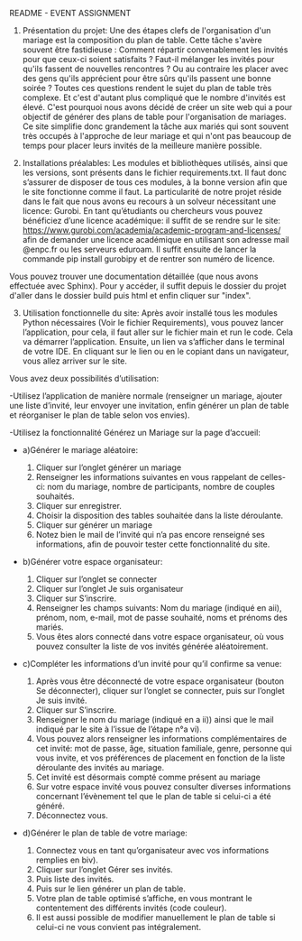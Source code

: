 README - EVENT ASSIGNMENT 

1) Présentation du projet:
Une des étapes clefs de l'organisation d'un mariage est la composition du plan de table. Cette tâche s'avère souvent être fastidieuse : Comment répartir convenablement les invités pour que ceux-ci soient satisfaits ? Faut-il mélanger les invités pour qu'ils fassent de nouvelles rencontres ? Ou au contraire les placer avec des gens qu'ils apprécient pour être sûrs qu'ils passent une bonne soirée ? Toutes ces questions rendent le sujet du plan de table très complexe. Et c'est d'autant plus compliqué que le nombre d'invités est élevé. C'est pourquoi nous avons décidé de créer un site web qui a pour objectif de générer des plans de table pour l'organisation de mariages. Ce site simplifie donc grandement la tâche aux mariés qui sont souvent très occupés à l'approche de leur mariage et qui n'ont pas beaucoup de temps pour placer leurs invités de la meilleure manière possible. 


2) Installations préalables:
Les modules et bibliothèques utilisés, ainsi que les versions, sont présents dans le fichier requirements.txt. Il faut donc s’assurer de disposer de tous ces modules, à la bonne version afin que le site fonctionne comme il faut. 
La particularité de notre projet réside dans le fait que nous avons eu recours à un solveur nécessitant une licence: Gurobi. En tant qu’étudiants ou chercheurs vous pouvez bénéficiez d’une licence académique: il suffit de se rendre sur le site: https://www.gurobi.com/academia/academic-program-and-licenses/ afin de demander une licence académique en utilisant son adresse mail @enpc.fr ou les serveurs eduroam. Il suffit ensuite de lancer la commande pip install gurobipy et de rentrer son numéro de licence.

Vous pouvez trouver une documentation détaillée (que nous avons effectuée avec Sphinx). Pour y accéder, il suffit depuis le dossier du projet d'aller dans le dossier build puis html et enfin cliquer sur "index".

3) Utilisation fonctionnelle du site:
Après avoir installé tous les modules Python nécessaires (Voir le fichier Requirements), vous pouvez lancer l’application, pour cela, il faut aller sur le fichier main et run le code. Cela va démarrer l’application. Ensuite, un lien va s’afficher dans le terminal de votre IDE. En cliquant sur le lien ou en le copiant dans un navigateur, vous allez arriver sur le site.


Vous avez deux possibilités d’utilisation:

-Utilisez l’application de manière normale (renseigner un mariage, ajouter une liste d’invité, leur envoyer une invitation, enfin générer un plan de table et réorganiser le plan de table selon vos envies).


-Utilisez la fonctionnalité Générez un Mariage sur la page d’accueil:


- a)Générer le mariage aléatoire:
    1. Cliquer sur l’onglet générer un mariage  
    2. Renseigner les informations suivantes en vous rappelant de celles-ci: nom du mariage, nombre de participants, nombre de couples souhaités.
    3. Cliquer sur enregistrer.
    4. Choisir la disposition des tables souhaitée dans la liste déroulante.
    5. Cliquer sur générer un mariage
    6. Notez bien le mail de l’invité qui n’a pas encore renseigné ses informations, afin de pouvoir tester cette fonctionnalité du site.

 - b)Générer votre espace organisateur:
    1. Cliquer sur l’onglet se connecter
    2. Cliquer sur l’onglet Je suis organisateur
    3. Cliquer sur S’inscrire.
    4. Renseigner les champs suivants: Nom du mariage (indiqué en aii), prénom, nom, e-mail, mot de passe souhaité, noms et prénoms des mariés.
    5. Vous êtes alors connecté dans votre espace organisateur, où vous pouvez consulter la liste de vos invités générée aléatoirement.

 - c)Compléter les informations d’un invité pour qu’il confirme sa venue:
    1. Après vous être déconnecté de votre espace organisateur (bouton Se déconnecter), cliquer sur l’onglet se connecter, puis sur l’onglet Je suis invité.
    2. Cliquer sur S’inscrire.
    3. Renseigner le nom du mariage (indiqué en a ii)) ainsi que le mail indiqué par le site à l’issue de l’étape n°a vi).
    4. Vous pouvez alors renseigner les informations complémentaires de cet invité: mot de passe, âge, situation familiale, genre, personne qui vous invite, et vos préférences de placement en fonction de la liste déroulante des invités au mariage.
    5. Cet invité est désormais compté comme présent au mariage
    6. Sur votre espace invité vous pouvez consulter diverses informations concernant l’évènement tel que le plan de table si celui-ci a été généré.
    7. Déconnectez vous.

 - d)Générer le plan de table de votre mariage:
    1. Connectez vous en tant qu’organisateur avec vos informations remplies en biv).
    2. Cliquer sur l’onglet Gérer ses invités.
    3. Puis liste des invités.
    4. Puis sur le lien générer un plan de table.
    5. Votre plan de table optimisé s’affiche, en vous montrant le contentement des différents invités (code couleur).
    6. Il est aussi possible de modifier manuellement le plan de table si celui-ci ne vous convient pas intégralement.











